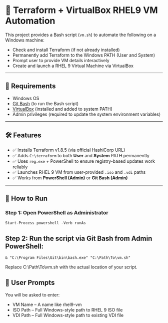 # 🚀 Terraform + VirtualBox RHEL9 VM Automation

This project provides a Bash script (`vm.sh`) to automate the following on a Windows machine:

- Check and install Terraform (if not already installed)
- Permanently add Terraform to the Windows PATH (User and System)
- Prompt user to provide VM details interactively
- Create and launch a RHEL 9 Virtual Machine via VirtualBox

---

## 📁 Requirements

- Windows OS
- [Git Bash](https://gitforwindows.org/) (to run the Bash script)
- [VirtualBox](https://www.virtualbox.org/) (installed and added to system PATH)
- Admin privileges (required to update the system environment variables)

---

## 🛠️ Features

- ✅ Installs Terraform v1.8.5 (via official HashiCorp URL)
- ✅ Adds `C:\terraform` to both **User** and **System** PATH permanently
- ✅ Uses `reg.exe` + PowerShell to ensure registry-based updates work reliably
- ✅ Launches RHEL 9 VM from user-provided `.iso` and `.vdi` paths
- ✅ Works from **PowerShell (Admin)** or **Git Bash (Admin)**

---

## 🧪 How to Run

### Step 1: Open PowerShell as Administrator

```
Start-Process powershell -Verb runAs
```
## Step 2: Run the script via Git Bash from Admin PowerShell:
```
& "C:\Program Files\Git\bin\bash.exe" "C:\Path\To\vm.sh"
```
Replace C:\Path\To\vm.sh with the actual location of your script.

## 🧾 User Prompts
You will be asked to enter:

* VM Name – A name like rhel9-vm
* ISO Path – Full Windows-style path to RHEL 9 ISO file
* VDI Path – Full Windows-style path to existing VDI file
